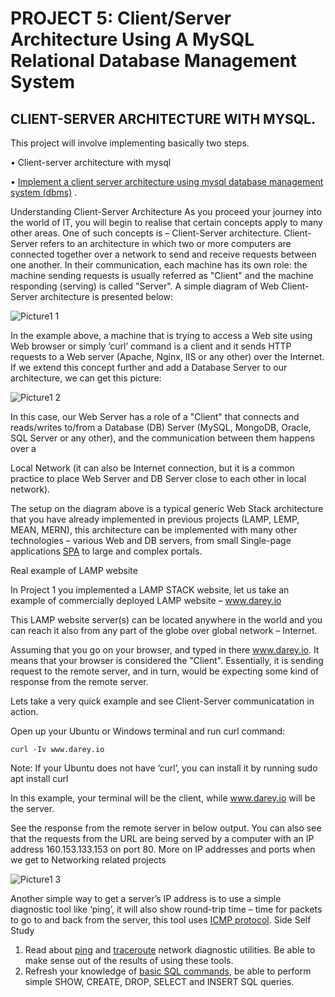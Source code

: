 # PROJECT 5: Client/Server Architecture Using A MySQL Relational Database Management System

## CLIENT-SERVER ARCHITECTURE WITH MYSQL.

This project will involve implementing basically two steps.

•	Client-server architecture with mysql

•	[Implement a client server architecture using mysql database management system (dbms)](https://www.darey.io/docs/implement-a-client-server-architecture-using-mysql-database-management-system-dbms/) .

Understanding Client-Server Architecture
As you proceed your journey into the world of IT, you will begin to realise that certain concepts apply to many other areas. One of such concepts is – Client-Server architecture.
Client-Server refers to an architecture in which two or more computers are connected together over a network to send and receive requests between one another.
In their communication, each machine has its own role: the machine sending requests is usually referred as "Client" and the machine responding (serving) is called "Server".
A simple diagram of Web Client-Server architecture is presented below:

![Picture1 1](https://github.com/Seyifunmi0604/DevOps_Project/assets/130314772/49a4eb90-777b-49ce-b85c-887c3415554e)

In the example above, a machine that is trying to access a Web site using Web browser or simply ‘curl’ command is a client and it sends HTTP requests to a Web server (Apache, Nginx, IIS or any other) over the Internet.
If we extend this concept further and add a Database Server to our architecture, we can get this picture:

![Picture1 2](https://github.com/Seyifunmi0604/DevOps_Project/assets/130314772/a328c293-ba09-42ef-aed5-92969b554959)

In this case, our Web Server has a role of a "Client" that connects and reads/writes to/from a Database (DB) Server (MySQL, MongoDB, Oracle, SQL Server or any other), and the communication between them happens over a

Local Network (it can also be Internet connection, but it is a common practice to place Web Server and DB Server close to each other in local network).

The setup on the diagram above is a typical generic Web Stack architecture that you have already implemented in previous projects (LAMP, LEMP, MEAN, MERN), this architecture can be implemented with many other 
technologies – various Web and DB servers, from small Single-page applications [SPA](https://en.wikipedia.org/wiki/Single-page_application) to large and complex portals.

Real example of LAMP website

In Project 1 you implemented a LAMP STACK website, let us take an example of commercially deployed LAMP website – www.darey.io

This LAMP website server(s) can be located anywhere in the world and you can reach it also from any part of the globe over global network – Internet.

Assuming that you go on your browser, and typed in there www.darey.io. It means that your browser is considered the "Client". Essentially, it is sending request to the remote server, and in turn, would be expecting some 
kind of response from the remote server.

Lets take a very quick example and see Client-Server communicatation in action.

Open up your Ubuntu or Windows terminal and run curl command:
```
curl -Iv www.darey.io
```
Note: If your Ubuntu does not have ‘curl’, you can install it by running sudo apt install curl

In this example, your terminal will be the client, while www.darey.io will be the server.

See the response from the remote server in below output. You can also see that the requests from the URL are being served by a computer with an IP address 160.153.133.153 on port 80. More on IP addresses and ports when we get to Networking related projects

![Picture1 3](https://github.com/Seyifunmi0604/DevOps_Project/assets/130314772/74758e13-8763-4395-8d89-ada00e650855)

Another simple way to get a server’s IP address is to use a simple diagnostic tool like ‘ping’, it will also show round-trip time – time for packets to go to and back from the server, this tool uses [ICMP protocol](https://en.wikipedia.org/wiki/Internet_Control_Message_Protocol).
Side Self Study
1.	Read about [ping](https://en.wikipedia.org/wiki/Ping_(networking_utility)) and [traceroute](https://en.wikipedia.org/wiki/Traceroute) network diagnostic utilities. Be able to make sense out of the results of using these tools.
2.	Refresh your knowledge of [basic SQL commands](https://www.w3schools.com/sql/), be able to perform simple SHOW, CREATE, DROP, SELECT and INSERT SQL queries.


